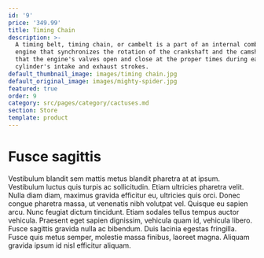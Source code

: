 ```yaml
---
id: '9'
price: '349.99'
title: Timing Chain
description: >-
  A timing belt, timing chain, or cambelt is a part of an internal combustion
  engine that synchronizes the rotation of the crankshaft and the camshaft so
  that the engine's valves open and close at the proper times during each
  cylinder's intake and exhaust strokes.
default_thumbnail_image: images/timing chain.jpg
default_original_image: images/mighty-spider.jpg
featured: true
order: 9
category: src/pages/category/cactuses.md
section: Store
template: product
---
```


# Fusce sagittis

Vestibulum blandit sem mattis metus blandit pharetra at at ipsum. Vestibulum luctus quis turpis ac sollicitudin. Etiam ultricies pharetra velit. Nulla diam diam, maximus gravida efficitur eu, ultricies quis orci. Donec congue pharetra massa, ut venenatis nibh volutpat vel. Quisque eu sapien arcu. Nunc feugiat dictum tincidunt. Etiam sodales tellus tempus auctor vehicula. Praesent eget sapien dignissim, vehicula quam id, vehicula libero. Fusce sagittis gravida nulla ac bibendum. Duis lacinia egestas fringilla. Fusce quis metus semper, molestie massa finibus, laoreet magna. Aliquam gravida ipsum id nisl efficitur aliquam.